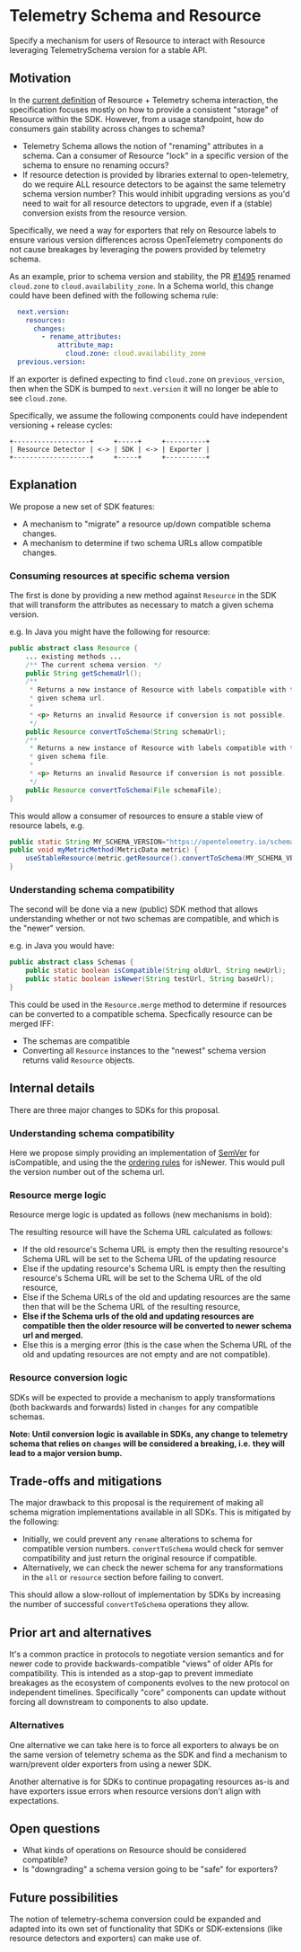 # Telemetry Schema and Resource

Specify a mechanism for users of Resource to interact with Resource leveraging
TelemetrySchema version for a stable API.

## Motivation

In the [current definition](https://github.com/open-telemetry/opentelemetry-specification/pull/1692)
of Resource + Telemetry schema interaction, the specification focuses mostly on
how to provide a consistent "storage" of Resource within the SDK. However,
from a usage standpoint, how do consumers gain stability across changes to
schema?

- Telemetry Schema allows the notion of "renaming" attributes in a schema.
  Can a consumer of Resource "lock" in a specific version of the schema to
  ensure no renaming occurs?
- If resource detection is provided by libraries external to open-telemetry, do
  we require ALL resource detectors to be against the same telemetry schema
  version number?  This would inhibit upgrading versions as you'd need to wait
  for all resource detectors to upgrade, even if a (stable) conversion exists
  from the resource version.

Specifically, we need a way for exporters that rely on Resource labels to ensure
various version differences across OpenTelemetry components do not cause
breakages by leveraging the powers provided by telemetry schema.

As an example, prior to schema version and stability, the PR
[#1495](https://github.com/open-telemetry/opentelemetry-specification/pull/1495)
renamed `cloud.zone` to `cloud.availability_zone`.  In a Schema world, this
change could have been defined with the following schema rule:

```yaml
  next.version:
    resources:
      changes:
        - rename_attributes:
            attribute_map:
              cloud.zone: cloud.availability_zone
  previous.version:
```

If an exporter is defined expecting to find `cloud.zone` on `previous_version`,
then when the SDK is bumped to `next.version` it will no longer be able to see
`cloud.zone`.

Specifically, we assume the following components could have independent
versioning + release cycles:

```
+-------------------+     +-----+     +----------+
| Resource Detector | <-> | SDK | <-> | Exporter |
+-------------------+     +-----+     +----------+
```

## Explanation

We propose a new set of SDK features:

- A mechanism to "migrate" a resource up/down compatible schema changes.
- A mechanism to determine if two schema URLs allow compatible changes.

### Consuming resources at specific schema version

The first is done by providing a new method against `Resource` in the SDK that
will transform the attributes as necessary to match a given schema version.

e.g. In Java you might have the following for resource:

```java
public abstract class Resource {
    ... existing methods ...
    /** The current schema version. */
    public String getSchemaUrl();
    /**
     * Returns a new instance of Resource with labels compatible with the
     * given schema url.
     *
     * <p> Returns an invalid Resource if conversion is not possible.
     */
    public Resource convertToSchema(String schemaUrl);
    /**
     * Returns a new instance of Resource with labels compatible with the
     * given schema file.
     *
     * <p> Returns an invalid Resource if conversion is not possible.
     */
    public Resource convertToSchema(File schemaFile);
}
```

This would allow a consumer of resources to ensure a stable view of resource
labels, e.g.

```java
public static String MY_SCHEMA_VERSION="https://opentelemetry.io/schemas/1.1.0";
public void myMetricMethod(MetricData metric) {
    useStableResource(metric.getResource().convertToSchema(MY_SCHEMA_VERSION));
}
```

### Understanding schema compatibility

The second will be done via a new (public) SDK method that allows understanding
whether or not two schemas are compatible, and which is the "newer" version.

e.g. in Java you would have:

```java
public abstract class Schemas {
    public static boolean isCompatible(String oldUrl, String newUrl);
    public static boolean isNewer(String testUrl, String baseUrl);
}
```

This could be used in the `Resource.merge` method to determine if resources
can be converted to a compatible schema.  Specfically resource can be merged
IFF:

- The schemas are compatible
- Converting all `Resource` instances to the "newest" schema version returns
  valid `Resource` objects.

## Internal details

There are three major changes to SDKs for this proposal.

### Understanding schema compatibility

Here we propose simply providing an implementation of
[SemVer](https://semver.org/) for isCompatible, and using the
the [ordering rules](https://semver.org/#spec-item-11) for isNewer.  This would
pull the version number out of the schema url.

### Resource merge logic

Resource merge logic is updated as follows (new mechanisms in bold):

The resulting resource will have the Schema URL calculated as follows:

- If the old resource's Schema URL is empty then the resulting
  resource's Schema URL will be set to the Schema URL of the updating resource
- Else if the updating resource's Schema URL is empty then the resulting
  resource's Schema URL will be set to the Schema URL of the old resource,
- Else if the Schema URLs of the old and updating resources are the same then
  that will be the Schema URL of the resulting resource,
- **Else if the Schema urls of the old and updating resources are compatible**
  **then the older resource will be converted to newer schema url and merged.**
- Else this is a merging error (this is the case when the Schema URL of the old
  and updating resources are not empty and are not compatible).

### Resource conversion logic

SDKs will be expected to provide a mechanism to apply transformations
(both backwards and forwards) listed in `changes` for any compatible schemas.

**Note: Until conversion logic is available in SDKs, any change to telemetry**
**schema that relies on `changes` will be considered a breaking, i.e.**
**they will lead to a major version bump.**

## Trade-offs and mitigations

The major drawback to this proposal is the requirement of making all schema
migration implementations available in all SDKs.  This is mitigated by the
following:

- Initially, we could prevent any `rename` alterations to schema for compatible
  version numbers. `convertToSchema` would check for semver compatibility and
  just return the original resource if compatible.
- Alternatively, we can check the newer schema for any transformations in the
  `all` or `resource` section before failing to convert.

This should allow a slow-rollout of implementation by SDKs by increasing the
number of successful `convertToSchema` operations they allow.

## Prior art and alternatives

It's a common practice in protocols to negotiate version semantics and for
newer code to provide backwards-compatible "views" of older APIs for
compatibility.   This is intended as a stop-gap to prevent immediate breakages
as the ecosystem of components evolves to the new protocol on independent
timelines.  Specifically "core" components can update without forcing all
downstream to components to also update.

### Alternatives

One alternative we can take here is to force all exporters to always be on the
same version of telemetry schema as the SDK and find a mechanism to warn/prevent
older exporters from using a newer SDK.

Another alternative is for SDKs to continue propagating resources as-is and
have exporters issue errors when resource versions don't align with
expectations.

## Open questions

- What kinds of operations on Resource should be considered compatible?
- Is "downgrading" a schema version going to be "safe" for exporters?

## Future possibilities

The notion of telemetry-schema conversion could be expanded and adapted into
its own set of functionality that SDKs or SDK-extensions (like resource
detectors and exporters) can make use of.

